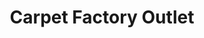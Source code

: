 ---
title: "Carpet Factory Outlet"
url: /buffalo/carpet-factory-outlet-sheridan-drive/
shop: Teppiche
---